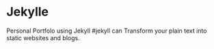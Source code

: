 # Jekylle
Personal Portfolo using Jekyll 
#jekyll can Transform your plain text into static websites and blogs.

